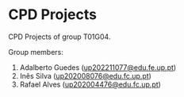 # CPD Projects

CPD Projects of group T01G04.

Group members:

1. Adalberto Guedes (up202211077@edu.fe.up.pt)
2. Inês Silva (up202008076@edu.fc.up.pt)
3. Rafael Alves (up202004476@edu.fc.up.pt)
